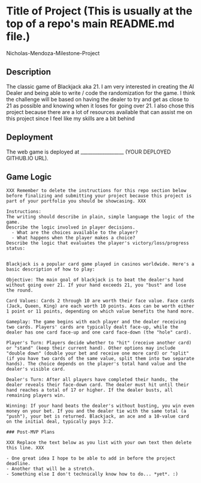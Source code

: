 # Title of Project (This is usually at the top of a repo's main README.md file.)
Nicholas-Mendoza-Milestone-Project
## Description

The classic game of Blackjack aka 21. 
I am very interested in creating the AI  Dealer and being able to write / code the randomization for the game.
I think the challenge will be based on having the dealer to try and get as close to 21 as possible and knowing when it loses for going over 21. 
I also chose this project because there are a lot of resources available that can assist me on this project since I feel like my skills are a bit behind 



## Deployment

The web game is deployed at __________________ (YOUR DEPLOYED GITHUB.IO URL).


## Game Logic

```
XXX Remember to delete the instructions for this repo section below before finalizing and submitting your project because this project is part of your portfolio you should be showcasing. XXX

Instructions: 
The writing should describe in plain, simple language the logic of the game.
Describe the logic involved in player decisions.
  - What are the choices available to the player?
  - What happens when the player makes a choice?
Describe the logic that evaluates the player's victory/loss/progress status:


Blackjack is a popular card game played in casinos worldwide. Here's a basic description of how to play:

Objective: The main goal of blackjack is to beat the dealer's hand without going over 21. If your hand exceeds 21, you "bust" and lose the round.

Card Values: Cards 2 through 10 are worth their face value. Face cards (Jack, Queen, King) are each worth 10 points. Aces can be worth either 1 point or 11 points, depending on which value benefits the hand more.

Gameplay: The game begins with each player and the dealer receiving two cards. Players' cards are typically dealt face-up, while the dealer has one card face-up and one card face-down (the "hole" card).

Player's Turn: Players decide whether to "hit" (receive another card) or "stand" (keep their current hand). Other options may include "double down" (double your bet and receive one more card) or "split" (if you have two cards of the same value, split them into two separate hands). The choice depends on the player's total hand value and the dealer's visible card.

Dealer's Turn: After all players have completed their hands, the dealer reveals their face-down card. The dealer must hit until their hand reaches a total of 17 or higher. If the dealer busts, all remaining players win.

Winning: If your hand beats the dealer's without busting, you win even money on your bet. If you and the dealer tie with the same total (a "push"), your bet is returned. Blackjack, an ace and a 10-value card on the initial deal, typically pays 3:2.

### Post-MVP Plans

XXX Replace the text below as you list with your own text then delete this line. XXX

- One great idea I hope to be able to add in before the project deadline.
- Another that will be a stretch.
- Something else I don't technically know how to do... *yet*. :)
